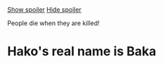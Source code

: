 <div class="forum-post">
    <a href="#hide" class="hide btn" id="hide">Show spoiler</a>
    <a href="#show" class="show btn" id="show">Hide spoiler</a>
    <div class="spoiler">
      <p class="spoiler-content">People die when they are killed!</p>
    </div>
</div>

<h1> Hako's real name is <span class="spoiler2">Baka</span> </h1>
